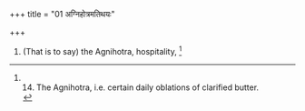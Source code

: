 +++
title = "01 अग्निहोत्रमतिथयः"

+++
1. (That is to say) the Agnihotra, hospitality, [^1] 


[^1]:  14. The Agnihotra, i.e. certain daily oblations of clarified butter.
